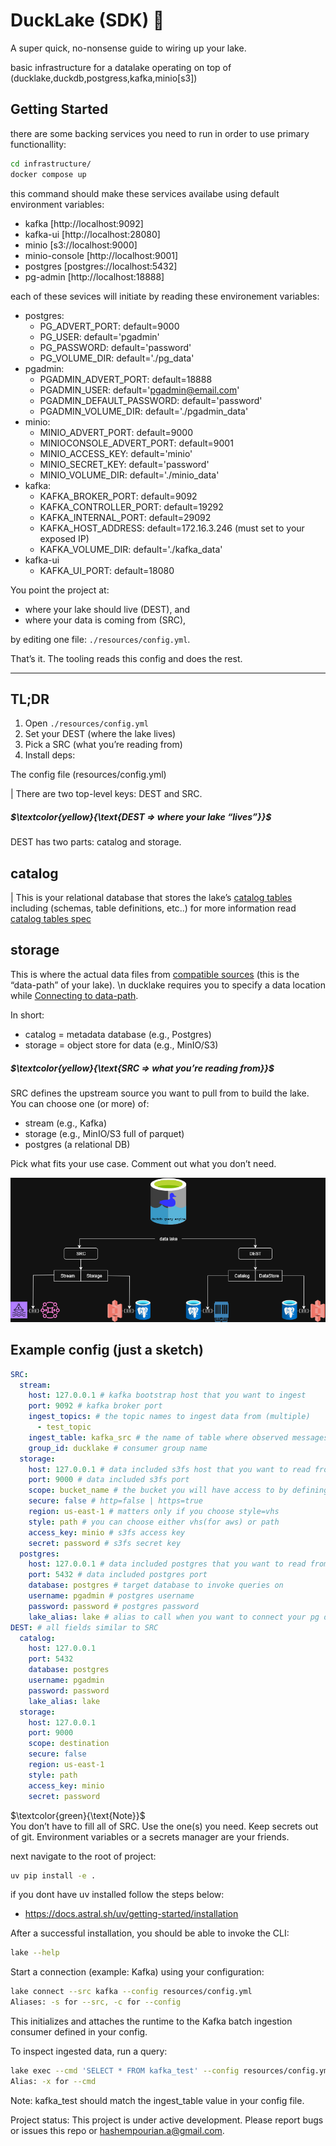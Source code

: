 # DuckLake (SDK) 🧰 

A super quick, no-nonsense guide to wiring up your lake.

basic infrastructure for a datalake operating on top of (ducklake,duckdb,postgress,kafka,minio[s3])



## Getting Started
there are some backing services you need to run in order to use primary functionallity:
```bash
cd infrastructure/
docker compose up 
```
this command should make these services availabe using default environment variables:

- kafka [http://localhost:9092] 
- kafka-ui [http://localhost:28080]
- minio [s3://localhost:9000]
- minio-console [http://localhost:9001]
- postgres [postgres://localhost:5432]
- pg-admin [http://localhost:18888]

each of these sevices will initiate by reading these environement variables:
- postgres:
    - PG_ADVERT_PORT: default=9000
    - PG_USER: default='pgadmin'
    - PG_PASSWORD: default='password'
    - PG_VOLUME_DIR: default='./pg_data'
- pgadmin:
    - PGADMIN_ADVERT_PORT: default=18888
    - PGADMIN_USER: default='pgadmin@email.com'
    - PGADMIN_DEFAULT_PASSWORD: default='password'
    - PGADMIN_VOLUME_DIR: default='./pgadmin_data'
- minio:
    - MINIO_ADVERT_PORT: default=9000
    - MINIOCONSOLE_ADVERT_PORT: default=9001
    - MINIO_ACCESS_KEY: default='minio'
    - MINIO_SECRET_KEY: default='password'
    - MINIO_VOLUME_DIR: default='./minio_data'
- kafka:
    - KAFKA_BROKER_PORT: default=9092
    - KAFKA_CONTROLLER_PORT: default=19292
    - KAFKA_INTERNAL_PORT: default=29092
    - KAFKA_HOST_ADDRESS: default=172.16.3.246 (must set to your exposed IP)
    - KAFKA_VOLUME_DIR: default='./kafka_data'
- kafka-ui
    - KAFKA_UI_PORT: default=18080



You point the project at:
- where your lake should live (DEST), and
- where your data is coming from (SRC),

by editing one file: `./resources/config.yml`.

That’s it. The tooling reads this config and does the rest.


---

## TL;DR

1) Open `./resources/config.yml`  
2) Set your DEST (where the lake lives)  
3) Pick a SRC (what you’re reading from)  
4) Install deps:

The config file (resources/config.yml) 

| There are two top-level keys: DEST and SRC. 
 
##### $`\textcolor{yellow}{\text{DEST => where your lake “lives”}}`$  
DEST has two parts: catalog and storage. 


## catalog
| This is your relational database that stores the lake’s [catalog tables](https://ducklake.select/docs/stable/duckdb/usage/choosing_a_catalog_database) \
including (schemas, table definitions, etc..)  for more information read \
[catalog tables spec](https://ducklake.select/docs/stable/specification/tables/overview)


         

## storage 
This is where the actual data files from [compatible sources](https://ducklake.select/docs/stable/duckdb/usage/choosing_storage) (this is the “data-path” of your lake). \n
ducklake requires you to specify a data location while
[Connecting to data-path](https://ducklake.select/docs/stable/duckdb/usage/connecting).

     
In short:

* catalog = metadata database (e.g., Postgres)
* storage = object store for data (e.g., MinIO/S3)    


##### $`\textcolor{yellow}{\text{SRC => what you’re reading from}}`$  

SRC defines the upstream source you want to pull from to build the lake. You can choose one (or more) of: 

* stream (e.g., Kafka)
* storage (e.g., MinIO/S3 full of parquet)
* postgres (a relational DB)
    

Pick what fits your use case. Comment out what you don’t need. 


![hld](resources/asset/lake.png)


## Example config (just a sketch)

```yml
SRC:
  stream:
    host: 127.0.0.1 # kafka bootstrap host that you want to ingest
    port: 9092 # kafka broker port
    ingest_topics: # the topic names to ingest data from (multiple)
      - test_topic 
    ingest_table: kafka_src # the name of table where observed messages from topic will be written in
    group_id: ducklake # consumer group name
  storage:
    host: 127.0.0.1 # data included s3fs host that you want to read from
    port: 9000 # data included s3fs port
    scope: bucket_name # the bucket you will have access to by defining s3://{scope}/my_parquet_files_2025-05-*.parquet
    secure: false # http=false | https=true
    region: us-east-1 # matters only if you choose style=vhs
    style: path # you can choose either vhs(for aws) or path 
    access_key: minio # s3fs access key
    secret: password # s3fs secret key
  postgres:
    host: 127.0.0.1 # data included postgres that you want to read from
    port: 5432 # data included postgres port
    database: postgres # target database to invoke queries on
    username: pgadmin # postgres username
    password: password # postgres password
    lake_alias: lake # alias to call when you want to connect your pg database (using {lake_alias}; select * from ...;) 
DEST: # all fields similar to SRC
  catalog:
    host: 127.0.0.1
    port: 5432
    database: postgres
    username: pgadmin
    password: password
    lake_alias: lake
  storage:
    host: 127.0.0.1
    port: 9000
    scope: destination
    secure: false
    region: us-east-1
    style: path
    access_key: minio
    secret: password
```
 
$`\textcolor{green}{\text{Note}}`$ \
    You don’t have to fill all of SRC. Use the one(s) you need.
    Keep secrets out of git. Environment variables or a secrets manager are your friends.
     


next navigate to the root of project:
```bash
uv pip install -e .
```



if you dont have uv installed follow the steps below:

- https://docs.astral.sh/uv/getting-started/installation

After a successful installation, you should be able to invoke the CLI: 

```bash
lake --help 
```
Start a connection (example: Kafka) using your configuration: 

```bash
lake connect --src kafka --config resources/config.yml 
Aliases: -s for --src, -c for --config 
```

This initializes and attaches the runtime to the Kafka batch ingestion consumer defined in your config. 

To inspect ingested data, run a query: 

```bash
lake exec --cmd 'SELECT * FROM kafka_test' --config resources/config.yml 
Alias: -x for --cmd 
```

Note: kafka_test should match the ingest_table value in your config file. 

Project status: This project is under active development. Please report bugs or issues this repo or hashempourian.a@gmail.com.
